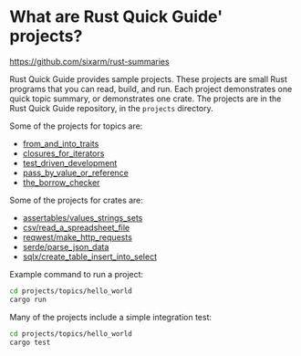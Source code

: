 # What are Rust Quick Guide' projects?

<https://github.com/sixarm/rust-summaries>

Rust Quick Guide provides sample projects. These projects are small Rust programs that you can read, build, and run. Each project demonstrates one quick topic summary, or demonstrates one crate. The projects are in the Rust Quick Guide repository, in the `projects` directory.

Some of the projects for topics are:

* [from_and_into_traits](/projects/topics/from_and_into_traits)
* [closures_for_iterators](/projects/topics/closures_for_iterators)
* [test_driven_development](/projects/topics/test_driven_development)
* [pass_by_value_or_reference](/projects/topics/pass_by_value_or_reference)
* [the_borrow_checker](/projects/topics/the_borrow_checker)

Some of the projects for crates are:

* [assertables/values_strings_sets](/projects/crates/assertables/values_strings_sets)
* [csv/read_a_spreadsheet_file](/projects/crates/csv/read_a_spreadsheet_file)
* [reqwest/make_http_requests](/projects/crates/reqwest/make_http_request)
* [serde/parse_json_data](/projects/crates/serde/parse_json_data)
* [sqlx/create_table_insert_into_select](/projects/crates/sqlx/create_table_insert_into_select)

Example command to run a project:

```sh
cd projects/topics/hello_world
cargo run
```

Many of the projects include a simple integration test:

```sh
cd projects/topics/hello_world
cargo test
```
